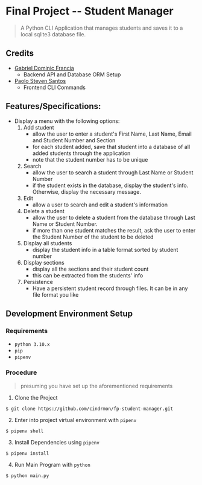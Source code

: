 # Final Project -- Student Manager

> A Python CLI Application that manages students and saves it to a local sqlite3 database file.

## Credits

- [Gabriel Dominic Francia](https://github.com/cindrmon)
  - Backend API and Database ORM Setup
- [Paolo Steven Santos](https://github.com/mahomuri)
  - Frontend CLI Commands

## Features/Specifications:

- Display a menu with the following options:
  1. Add student
     - allow the user to enter a student's First Name, Last Name, Email and Student Number and Section
     - for each student added, save that student into a database of all added students through the application
     - note that the student number has to be unique
  2. Search
     - allow the user to search a student through Last Name or Student Number
     - if the student exists in the database, display the student's info. Otherwise, display the necessary message.
  3. Edit
     - allow a user to search and edit a student's information
  4. Delete a student
     - allow the user to delete a student from the database through Last Name or Student Number.
     - if more than one student matches the result, ask the user to enter the Student Number of the student to be deleted
  5. Display all students
     - display the student info in a table format sorted by student number
  6. Display sections
     - display all the sections and their student count
     - this can be extracted from the students' info
  7. Persistence
     - Have a persistent student record through files. It can be in any file format you like

## Development Environment Setup

### Requirements
- `python 3.10.x`
- `pip`
- `pipenv`

### Procedure
> presuming you have set up the aforementioned requirements

1. Clone the Project
```shell
$ git clone https://github.com/cindrmon/fp-student-manager.git
```

2. Enter into project virtual environment with `pipenv`
```shell
$ pipenv shell
```

3. Install Dependencies using `pipenv`
```shell
$ pipenv install
```

4. Run Main Program with `python`
```shell
$ python main.py
```
